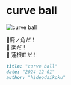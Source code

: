 # curve ball
![curve ball](images/curve%20ball.jpeg)

🦌鹿ノ角だ！<br/>
🐫 楽だ！<br/>
🪷 蓮根皿だ！<br/>

```markdown
title: "curve ball"
date: "2024-12-01"
author: "hideodaikoku"
```
